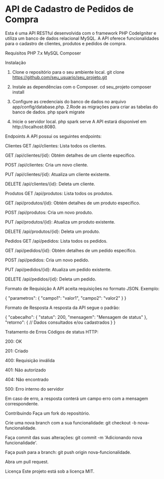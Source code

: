 # API de Cadastro de Pedidos de Compra

Esta é uma API RESTful desenvolvida com o framework PHP CodeIgniter e utiliza um banco de dados relacional MySQL. A API oferece funcionalidades para o cadastro de clientes, produtos e pedidos de compra.

Requisitos
PHP 7.x
MySQL
Composer

Instalação
1. Clone o repositório para o seu ambiente local.
git clone https://github.com/seu_usuario/seu_projeto.git

1. Instale as dependências com o Composer.
cd seu_projeto
composer install

1. Configure as credenciais do banco de dados no arquivo app/config/database.php.
2.Rode as migrações para criar as tabelas do banco de dados.
php spark migrate

1. Inicie o servidor local.
php spark serve
A API estará disponível em http://localhost:8080.

Endpoints
A API possui os seguintes endpoints:

Clientes
GET /api/clientes: Lista todos os clientes.

GET /api/clientes/{id}: Obtém detalhes de um cliente específico.

POST /api/clientes: Cria um novo cliente.

PUT /api/clientes/{id}: Atualiza um cliente existente.

DELETE /api/clientes/{id}: Deleta um cliente.

Produtos
GET /api/produtos: Lista todos os produtos.

GET /api/produtos/{id}: Obtém detalhes de um produto específico.

POST /api/produtos: Cria um novo produto.

PUT /api/produtos/{id}: Atualiza um produto existente.

DELETE /api/produtos/{id}: Deleta um produto.

Pedidos
GET /api/pedidos: Lista todos os pedidos.

GET /api/pedidos/{id}: Obtém detalhes de um pedido específico.

POST /api/pedidos: Cria um novo pedido.

PUT /api/pedidos/{id}: Atualiza um pedido existente.

DELETE /api/pedidos/{id}: Deleta um pedido.

Formato de Requisição
A API aceita requisições no formato JSON. Exemplo:


{
    "parametros": {
        "campo1": "valor1",
        "campo2": "valor2"
    }
}

Formato de Resposta
A resposta da API segue o padrão:

{ 
  "cabecalho": { 
    "status": 200,
    "mensagem": "Mensagem de status"
  }, 
  "retorno": { 
    // Dados consultados e/ou cadastrados
  } 
}

Tratamento de Erros
Códigos de status HTTP:

200: OK

201: Criado

400: Requisição inválida

401: Não autorizado

404: Não encontrado

500: Erro interno do servidor

Em caso de erro, a resposta conterá um campo erro com a mensagem correspondente.

Contribuindo
Faça um fork do repositório.

Crie uma nova branch com a sua funcionalidade: git checkout -b nova-funcionalidade.

Faça commit das suas alterações: git commit -m 'Adicionando nova funcionalidade'.

Faça push para a branch: git push origin nova-funcionalidade.

Abra um pull request.

Licença
Este projeto está sob a licença MIT.


